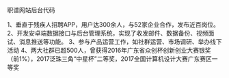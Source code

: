 ﻿ 职谱网站后台代码

1、垂直于残疾人招聘APP，用户达300余人，与52家企业合作，发布近百岗位。
2、开发安卓端数据接口与后台管理系统，实现了收发邮件、数据备份、视频面试、消息推送等功能。
3、参与产品运营工作，如社群运营、市场调研、举办线下活动
4、两大社群已超500人，曾获得2016年广东省众创杯创新创业大赛银奖（前1%），2017泛珠三角“中星杯”二等奖，2017全国计算机设计大赛广东赛区一等奖
